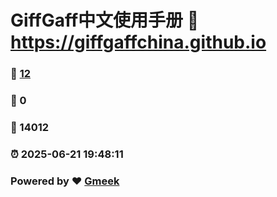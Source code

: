 # GiffGaff中文使用手册 :link: https://giffgaffchina.github.io 
### :page_facing_up: [12](https://giffgaffchina.github.io/tag.html) 
### :speech_balloon: 0 
### :hibiscus: 14012 
### :alarm_clock: 2025-06-21 19:48:11 
### Powered by :heart: [Gmeek](https://github.com/Meekdai/Gmeek)
